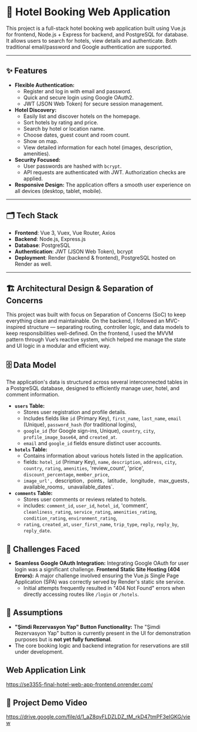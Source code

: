 # 🏨 Hotel Booking Web Application 

This project is a full-stack hotel booking web application built using Vue.js for frontend, Node.js + Express for backend, and PostgreSQL for database.
It allows users to search for hotels, view details and authenticate. Both traditional email/password and Google authentication are supported.


---

## ✨ Features

* **Flexible Authentication:**
    * Register and log in with email and password.
    * Quick and secure login using Google OAuth2.
    * JWT (JSON Web Token) for secure session management.
* **Hotel Discovery:**
    * Easily list and discover hotels on the homepage.
    * Sort hotels by rating and price.
    * Search by hotel or location name.
    * Choose dates, guest count and room count.
    * Show on map.
    * View detailed information for each hotel (images, description, amenities).
* **Security Focused:**
    * User passwords are hashed with `bcrypt`.
    * API requests are authenticated with JWT. Authorization checks are applied.
* **Responsive Design:** The application offers a smooth user experience on all devices (desktop, tablet, mobile).


---

## 🗂️ Tech Stack

- **Frontend**: Vue 3, Vuex, Vue Router, Axios
- **Backend**: Node.js, Express.js
- **Database**: PostgreSQL
- **Authentication**: JWT (JSON Web Token), bcrypt
- **Deployment**: Render (backend & frontend), PostgreSQL hosted on Render as well.

---

## 🏗️ Architectural Design & Separation of Concerns

This project was built with focus on Separation of Concerns (SoC) to keep everything clean and maintainable.
On the backend, I followed an MVC-inspired structure — separating routing, controller logic, and data models to keep responsibilities well-defined.
On the frontend, I used the MVVM pattern through Vue’s reactive system, which helped me manage the state and UI logic in a modular and efficient way.

## 🗄️ Data Model

The application's data is structured across several interconnected tables in a PostgreSQL database, designed to efficiently manage user, hotel, and comment information.

* **`users` Table:**
    * Stores user registration and profile details.
    * Includes fields like `id` (Primary Key), `first_name`, `last_name`, `email` (Unique), `password_hash` (for traditional logins),
    * `google_id` (for Google sign-ins, Unique), `country`, `city`, `profile_image_base64`, and `created_at`.
    * `email` and `google_id` fields ensure distinct user accounts.
* **`hotels` Table:**
    * Contains information about various hotels listed in the application.
    * fields: `hotel_id` (Primary Key), `name`, `description`, `address`, `city`, `country`, `rating`, `amenities`, 'review_count', 'price', `discount_percentage`, `member_price`,
    * `image_url', `description`, `points`, `latitude`, `longitude`, `max_guests`, `available_rooms`, `unavailable_dates`.
* **`comments` Table:**
    * Stores user comments or reviews related to hotels.
    * includes: `comment_id`, `user_id`, `hotel_id`, 'comment', `cleanliness_rating`, `service_rating`, `amenities_rating`, `condition_rating`, `environment_rating`, 
    *  `rating`, `created_at`, `user_first_name`, `trip_type`, `reply`, `reply_by`, `reply_date`.
 
## 🚧 Challenges Faced
* **Seamless Google OAuth Integration:** Integrating Google OAuth for user login was a significant challenge.
  **Frontend Static Site Hosting (404 Errors):** A major challenge involved ensuring the Vue.js Single Page Application (SPA) was correctly served by Render's static site service.
    * Initial attempts frequently resulted in "404 Not Found" errors when directly accessing routes like `/login` or `/hotels`.

 ## 🤔 Assumptions
* **"Şimdi Rezervasyon Yap" Button Functionality:** The "Şimdi Rezervasyon Yap" button is currently present in the UI for demonstration purposes but is **not yet fully functional**.
* The core booking logic and backend integration for reservations are still under development.

## Web Application Link

https://se3355-final-hotel-web-app-frontend.onrender.com/

## 🎥 Project Demo Video

https://drive.google.com/file/d/1_aZ8qyFLDZLDZ_tM_rkD47tmPF3eIGKG/view






